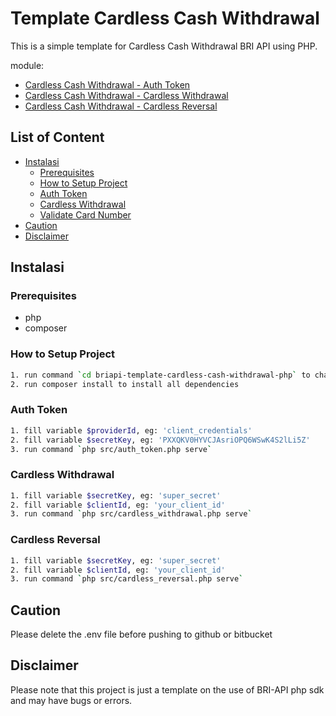 # Template Cardless Cash Withdrawal

This is a simple template for Cardless Cash Withdrawal BRI API using PHP.

module:
- [Cardless Cash Withdrawal - Auth Token](https://developers.bri.co.id/en/docs/cardless-cash-withdrawal)
- [Cardless Cash Withdrawal - Cardless Withdrawal](https://developers.bri.co.id/en/docs/cardless-cash-withdrawal)
- [Cardless Cash Withdrawal - Cardless Reversal](https://developers.bri.co.id/en/docs/cardless-cash-withdrawal)

## List of Content
- [Instalasi](#instalasi)
  - [Prerequisites](#prerequisites)
  - [How to Setup Project](#how-to-setup-project)
  - [Auth Token](#auth-token)
  - [Cardless Withdrawal](#cardless-withdrawal)
  - [Validate Card Number](#validate-card-number)
- [Caution](#caution)
- [Disclaimer](#disclaimer)

## Instalasi

### Prerequisites
- php
- composer

### How to Setup Project

```bash
1. run command `cd briapi-template-cardless-cash-withdrawal-php` to change directory
2. run composer install to install all dependencies
```

### Auth Token
```bash
1. fill variable $providerId, eg: 'client_credentials'
2. fill variable $secretKey, eg: 'PXXQKV0HYVCJAsriOPQ6WSwK4S2lLi5Z'
3. run command `php src/auth_token.php serve`
```

### Cardless Withdrawal
```bash
1. fill variable $secretKey, eg: 'super_secret'
2. fill variable $clientId, eg: 'your_client_id'
3. run command `php src/cardless_withdrawal.php serve`
```

### Cardless Reversal
```bash
1. fill variable $secretKey, eg: 'super_secret'
2. fill variable $clientId, eg: 'your_client_id'
3. run command `php src/cardless_reversal.php serve`
```

## Caution

Please delete the .env file before pushing to github or bitbucket

## Disclaimer

Please note that this project is just a template on the use of BRI-API php sdk and may have bugs or errors.

